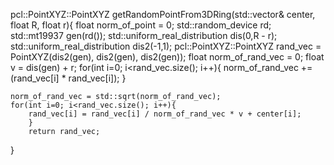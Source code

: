 pcl::PointXYZ::PointXYZ getRandomPointFrom3DRing(std::vector<float>& center,  float R,  float r){
	float norm_of_point = 0;
	std::random_device rd;
	std::mt19937 gen(rd());
	std::uniform_real_distribution<float> dis(0,R - r);
	std::uniform_real_distribution<float> dis2(-1,1);
	pcl::PointXYZ::PointXYZ rand_vec = PointXYZ(dis2(gen), dis2(gen), dis2(gen));
	float norm_of_rand_vec = 0;
	float v = dis(gen) + r;
	for(int i=0; i<rand_vec.size(); i++){
		norm_of_rand_vec += (rand_vec[i] * rand_vec[i]); }
		
	norm_of_rand_vec = std::sqrt(norm_of_rand_vec);
	for(int i=0; i<rand_vec.size(); i++){
		rand_vec[i] = rand_vec[i] / norm_of_rand_vec * v + center[i]; 
		}
		return rand_vec;
		
}
